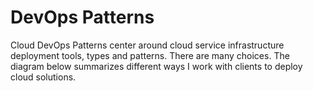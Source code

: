 # DevOps Patterns

Cloud DevOps Patterns center around cloud service infrastructure deployment tools, types and patterns.  There are many choices.
The diagram below summarizes different ways I work with clients to deploy cloud solutions.

